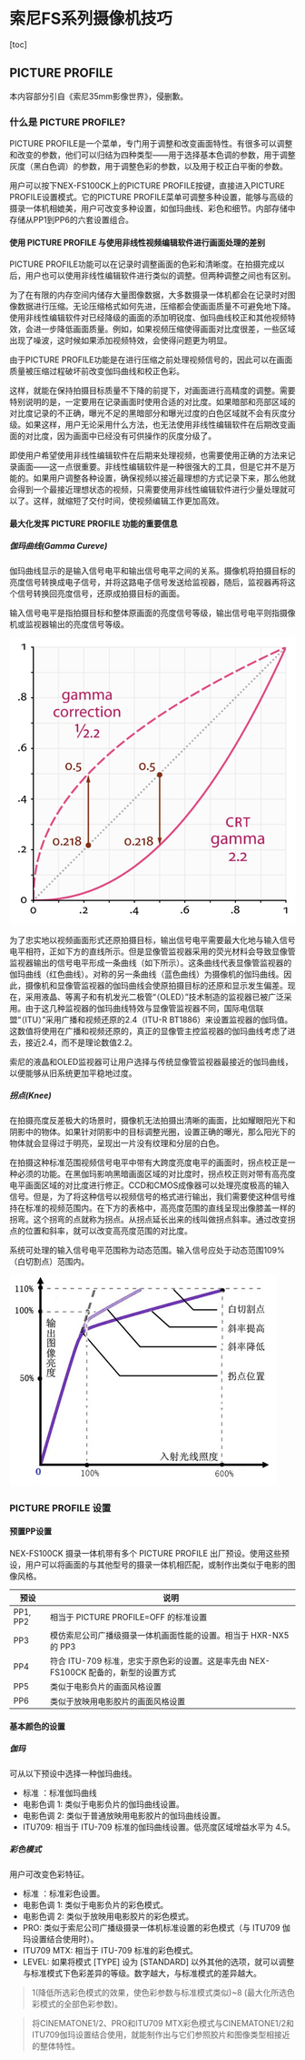 # 索尼FS系列摄像机技巧
[toc]

## PICTURE PROFILE
本内容部分引自《索尼35mm影像世界》，侵删歉。
### 什么是 PICTURE PROFILE?
PICTURE PROFILE是一个菜单，专门用于调整和改变画面特性。有很多可以调整和改变的参数，他们可以归结为四种类型——用于选择基本色调的参数，用于调整灰度（黑白色调）的参数，用于调整色彩的参数，以及用于校正白平衡的参数。

用户可以按下NEX-FS100CK上的PICTURE PROFILE按键，直接进入PICTURE PROFILE设置模式。它的PICTURE PROFILE菜单可调整多种设置，能够与高级的摄录一体机相媲美，用户可改变多种设置，如伽玛曲线、彩色和细节。内部存储中存储从PP1到PP6的六套设置组合。

#### 使用 PICTURE PROFILE 与使用非线性视频编辑软件进行画面处理的差别
PICTURE PROFILE功能可以在记录时调整画面的色彩和清晰度。在拍摄完成以后，用户也可以使用非线性编辑软件进行类似的调整。但两种调整之间也有区别。

为了在有限的内存空间内储存大量图像数据，大多数摄录一体机都会在记录时对图像数据进行压缩。无论压缩格式如何先进，压缩都会使画面质量不可避免地下降。使用非线性编辑软件对已经降级的画面的添加明锐度、伽玛曲线校正和其他视频特效，会进一步降低画面质量。例如，如果视频压缩使得画面对比度很差，一些区域出现了噪波，这时候如果添加视频特效，会使得问题更为明显。

由于PICTURE PROFILE功能是在进行压缩之前处理视频信号的，因此可以在画面质量被压缩过程破坏前改变伽玛曲线和校正色彩。

这样，就能在保持拍摄目标质量不下降的前提下，对画面进行高精度的调整。需要特别说明的是，一定要用在记录画面时使用合适的对比度。如果暗部和亮部区域的对比度记录的不正确，曝光不足的黑暗部分和曝光过度的白色区域就不会有灰度分级。如果这样，用户无论采用什么方法，也无法使用非线性编辑软件在后期改变画面的对比度，因为画面中已经没有可供操作的灰度分级了。

即使用户希望使用非线性编辑软件在后期来处理视频，也需要使用正确的方法来记录画面——这一点很重要。非线性编辑软件是一种很强大的工具，但是它并不是万能的。如果用户调整各种设置，确保视频以接近最理想的方式记录下来，那么他就会得到一个最接近理想状态的视频，只需要使用非线性编辑软件进行少量处理就可以了。这样，就缩短了交付时间，使视频编辑工作更加高效。

#### 最大化发挥 PICTURE PROFILE 功能的重要信息
##### 伽玛曲线(Gamma Cureve)
伽玛曲线显示的是输入信号电平和输出信号电平之间的关系。摄像机将拍摄目标的亮度信号转换成电子信号，并将这路电子信号发送给监视器，随后，监视器再将这个信号转换回亮度信号，还原成拍摄目标的画面。

输入信号电平是指拍摄目标和整体原画面的亮度信号等级，输出信号电平则指摄像机或监视器输出的亮度信号等级。

![](../image/Fig_2.4.1.png)

为了忠实地以视频画面形式还原拍摄目标，输出信号电平需要最大化地与输入信号电平相符，正如下方的直线所示。但是显像管监视器采用的荧光材料会导致显像管监视器输出的信号电平形成一条曲线（如下所示）。这条曲线代表显像管监视器的伽玛曲线（红色曲线）。对称的另一条曲线（蓝色曲线）为摄像机的伽玛曲线。因此，摄像机和显像管监视器的伽玛曲线会使原拍摄目标的还原和显示发生偏差。现在，采用液晶、等离子和有机发光二极管“（OLED）”技术制造的监视器已被广泛采用。由于这几种监视器的伽玛曲线特效与显像管监视器不同，国际电信联盟“（ITU）”采用广播和视频还原的2.4（ITU-R BT1886）来设置监视器的伽玛值。这数值将使用在广播和视频还原的，真正的显像管主控监视器的伽玛曲线考虑了进去，接近2.4，而不是理论数值2.2。

索尼的液晶和OLED监视器可让用户选择与传统显像管监视器最接近的伽玛曲线，以便能够从旧系统更加平稳地过度。

##### 拐点(Knee)
在拍摄亮度反差极大的场景时，摄像机无法拍摄出清晰的画面，比如耀眼阳光下和阴影中的物体。如果针对阴影中的目标调整光圈，设置正确的曝光，那么阳光下的物体就会显得过于明亮，呈现出一片没有纹理和分层的白色。

在拍摄这种标准范围视频信号电平中带有大跨度亮度电平的画面时，拐点校正是一种必须的功能。在黑伽玛影响黑暗画面区域的对比度时，拐点校正则对带有高亮度电平画面区域的对比度进行修正。CCD和CMOS成像器可以处理亮度极高的输入信号。但是，为了将这种信号以视频信号的格式进行输出，我们需要使这种信号维持在标准的视频范围内。在下方的表格中，高亮度范围的直线呈现出像膝盖一样的拐弯。这个拐弯的点就称为拐点。从拐点延长出来的线叫做拐点斜率。通过改变拐点的位置和斜率，就可以改变高亮度范围的对比度。

系统可处理的输入信号电平范围称为动态范围。输入信号应处于动态范围109%（白切割点）范围内。

![](../image/Fig_2.4.2.jpg)

### PICTURE PROFILE 设置
#### 预置PP设置
NEX-FS100CK 摄录一体机带有多个 PICTURE PROFILE 出厂预设。使用这些预设，用户可以将画面的与其他型号的摄录一体机相匹配，或制作出类似于电影的图像风格。

| 预设 | 说明 |
| -- | -- |
| PP1, PP2 | 相当于 PICTURE PROFILE=OFF 的标准设置 |
| PP3 | 模仿索尼公司广播级摄录一体机画面性能的设置。相当于 HXR-NX5 的 PP3 |
| PP4 | 符合 ITU-709 标准，忠实于原色彩的设置。这是率先由 NEX-FS100CK 配备的，新型的设置方式 |
| PP5 | 类似于电影负片的画面风格设置 |
| PP6 | 类似于放映用电影胶片的画面风格设置|

#### 基本颜色的设置
##### 伽玛
可从以下预设中选择一种伽玛曲线。
* 标准 ：标准伽玛曲线
* 电影色调 1: 类似于电影负片的伽玛曲线设置。
* 电影色调 2: 类似于普通放映用电影胶片的伽玛曲线设置。
* ITU709: 相当于 ITU-709 标准的伽玛曲线设置。低亮度区域增益水平为 4.5。

##### 彩色模式
用户可改变色彩特征。
* 标准 ：标准彩色设置。
* 电影色调 1: 类似于电影负片的彩色模式。
* 电影色调 2: 类似于放映用电影胶片的彩色模式。
* PRO: 类似于索尼公司广播级摄录一体机标准设置的彩色模式（与 ITU709 伽玛设置结合使用时）。
* ITU709 MTX: 相当于 ITU-709 标准的彩色模式。
* LEVEL: 如果将模式 [TYPE] 设为 [STANDARD] 以外其他的选项，就可以调整与标准模式下色彩差异的等级。数字越大，与标准模式的差异越大。


> 1(降低所选彩色模式的效果，使色彩参数与标准模式类似)~8 (最大化所选色彩模式的全部色彩参数)。

> 将CINEMATONE1/2、PRO和ITU709 MTX彩色模式与CINEMATONE1/2和ITU709伽玛设置结合使用，就能制作出与它们参照胶片和图像类型相接近的整体特性。


